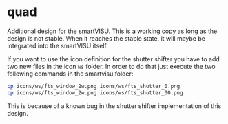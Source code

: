 quad
====

Additional design for the smartVISU. This is a working copy as long as the design is not stable. When it reaches the stable state, it will maybe be integrated into the smartVISU itself.

If you want to use the icon definition for the shutter shifter you have to add two new files in the icon `ws` folder. In order to do that just execute the two following commands in the smartvisu folder:

```bash
cp icons/ws/fts_window_2w.png icons/ws/fts_shutter_0.png
cp icons/ws/fts_window_2w.png icons/ws/fts_shutter_00.png
```

This is because of a known bug in the shutter shifter implementation of this design.
